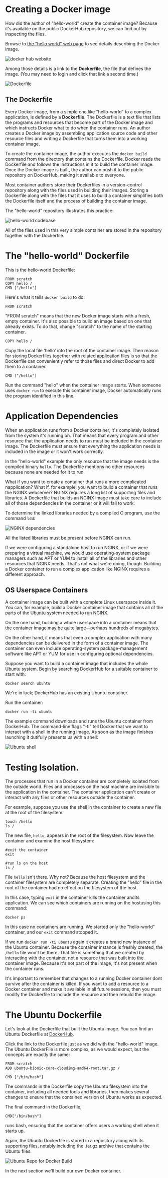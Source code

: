 # Creating a Docker image

How did the author of "hello-world" create the container image? Because it's available on the public DockerHub repository, we can find out by inspecting the files.

Browse to [the "hello world" web page](https://hub.docker.com/_/hello-world/) to see details describing the Docker image.

![docker hub website](assets/images/dockerhub1.png)

Among those details is a link to the __Dockerfile__, the file that defines the image. (You may need to login and click that link a second time.)

![Dockerfile](assets/images/dockerfile1.png)

## The Dockerfile

Every Docker image, from a simple one like "hello-world" to a complex application, is defined by a __Dockerfile__. The Dockerfile is a text file that lists the programs and resources that become part of the Docker image and which instructs Docker what to do when the container runs. An author creates a Docker image by assembling application source code and other resource files and writing a Dockerfile that turns them into a working container image.

To create the container image, the author executes the `docker build` command from the directory that contains the Dockerfile. Docker reads the Dockerfile and follows the instructions in it to build the container image. Once the Docker image is built, the author can push it to the public repository on DockerHub, making it available to everyone.

Most container authors store their Dockerfiles in a version-control repository along with the files used in building their images. Storing a Dockerfile along with the files that it uses to build a container simplifies both the Dockerfile itself and the process of building the container image.

The "hello-world" repository illustrates this practice:

![hello-world codebase](assets/images/hello-codebase.png)

All of the files used in this very simple container are stored in the repository together with the Dockerfile.

# The "hello-world" Dockerfile

This is the hello-world Dockerfile:

```
FROM scratch
COPY hello /
CMD ["/hello"]
```

Here's what it tells `docker build` to do:

`FROM scratch`

"FROM scratch" means that the new Docker image starts with a fresh, empty container. It's also possible to build an image based on one that already exists. To do that, change "scratch" to the name of the starting container.

`COPY hello /`

Copy the local file ‘hello’ into the root of the container image. Then reason for storing Dockerfiles together with related application files is so that the Dockerfile can conveniently refer to those files and direct Docker to add them to a container.

`CMD ["/hello"]`

Run the command "hello" when the container image starts. When someone uses `docker run` to execute this container image, Docker automatically runs the program identified in this line.

# Application Dependencies

When an application runs from a Docker container, it's completely isolated from the system it's running on. That means that every program and other resource that the application needs to run must be included in the container image. The Dockerfile must ensure that everything the application needs is included in the image or it won't work correctly.

In the "hello-world" example the only resource that the image needs is the compiled binary `hello`. The Dockerfile mentions no other resources because none are needed for it to run.

What if you want to create a container that runs a more complicated napplication? What if, for example, you want to build a container that runs the NGINX webserver? NGINX requires a long list of supporting files and libraries. A Dockerfile that builds an NGINX image must take care to include all of those dependencies in the container or it will fail to work.

To determine the linked libraries needed by a compiled C program, use the command `ldd`:

![NGINX dependencies](assets/images/ldd1.png)

All the listed libraries must be present before NGINX can run.

If we were configuring a standalone host to run NGINX, or if we were preparing a virtual machine, we would use operating-system package managers such as APT or YUM to install all of the libraries and other resources that NGINX needs. That's not what we're doing, though. Building a Docker container to run a complex application like NGINX requires a different approach.

## OS Userspace Containers

A container image can be built with a complete Linux userspace inside it. You can, for example, build a Docker container image that contains all of the parts of the Ubuntu system needed to run NGINX.

On the one hand, building a whole userspace into a container means that the container image may be quite large&mdash;perhaps hundreds of megabytes.

On the other hand, it means that even a complex application with many dependencies can be delivered in the form of a container image. The container can even include operating-system package-management software like APT or YUM for use in configuring optional dependencies.

Suppose you want to build a container image that includes the whole Ubuntu system. Begin by searching DockerHub for a suitable container to start with:

```
docker search ubuntu
```

We're in luck; DockerHub has an existing Ubuntu container.

Run the container:

```
docker run -ti ubuntu
```

The example command downloads and runs the Ubuntu container from DockerHub. The command-line flags "-ti" tell Docker that we want to interact with a shell in the running image. As soon as the image finishes launching it dutifully presents us with a shell:

![Ubuntu shell](assets/images/ubuntu1.png)

# Testing Isolation.

The processes that run in a Docker container are completely isolated from the outside world. Files and processes on the host machine are invisible to the application in the container. The container application can't create or interact with any files or other resources outside the container.

For example, suppose you use the shell in the container to create a new file at the root of the filesystem:

```
touch /hello
ls /
```

The new file, `hello`, appears in the root of the filesystem. Now leave the container and examine the host filesystem:

```
#exit the container
exit

#run ls on the host
ls /
```

File `hello` isn't there. Why not? Because the host filesystem and the container filesystem are completely separate. Creating the "hello" file in the root of the container had no effect on the filesystem of the host.

In this case, typing `exit` in the container kills the container andits application. We can see which containers are running on the hostusing this command:

`docker ps`

In this case no containers are running. We started only the "hello-world" container, and our `exit` command stopped it.

If we run `docker run -ti ubuntu` again it creates a brand new instance of the Ubuntu container. Because the container instance is freshly created, the `/hello` file won't be there. That file is something that we created by interacting with the container, not a resource that was built into the container image. Because it's not part of the image, it's not present when the container runs.

It's important to remember that changes to a running Docker container dont survive after the container is killed. If you want to add a resource to a Docker container and make it available in all future sessions, then you must modify the Dockerfile to include the resource and then rebuild the image.

# The Ubuntu Dockerfile

Let's look at the Dockerfile that built the Ubuntu image. You can find an Ubuntu Dockerfile at [DockerHub](https://github.com/tianon/docker-brew-ubuntu-core/blob/7a8f63add8a1003a6f77bbcf00e4d408ea96ca1b/bionic/Dockerfile).

Click the link to the Dockerfile just as we did with the "hello-world" image. The Ubuntu DockerFile is more complex, as we would expect, but the concepts are exactly the same:

```
FROM scratch
ADD ubuntu-bionic-core-cloudimg-amd64-root.tar.gz /

CMD ["/bin/bash"]
```

The commands in the Dockerfile copy the Ubuntu filesystem into the container, including all needed tools and libraries, then makes several changes to ensure that the contained version of Ubuntu works as expected.

The final command in the Dockerfile,

`CMD["/bin/bash"]`

runs bash, ensuring that the container offers users a working shell when it starts up.

Again, the Ubuntu Dockerfile is stored in a repository along with its supporting files, notably including the .tar.gz archive that contains the Ubuntu files.

![Ubuntu Repo for Docker Build](assets/images/ubunturepo1.png)

In the next section we'll build our own Docker container.
